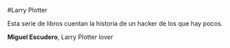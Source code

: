 
#Larry Plotter

Esta serie de libros cuentan la historia de un hacker de los que hay pocos.

**Miguel Escudero**, Larry Plotter lover
